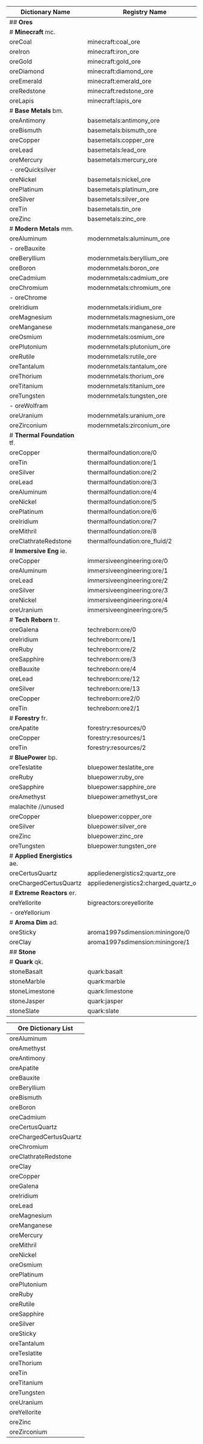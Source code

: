 |Dictionary Name                 |Registry Name                               |Furnace Output                      |Spalling Output                             |Texture Location
|--------------------------------|--------------------------------------------|------------------------------------|--------------------------------------------|-----------------------------------------------------------
|## **Ores**
|# **Minecraft** mc.
|oreCoal                         |minecraft:coal_ore                          |null                                |minecraft:coal                              |minecraft:blocks/coal_ore
|oreIron                         |minecraft:iron_ore                          |minecraft:iron_ingot                |null                                        |minecraft:blocks/iron_ore
|oreGold                         |minecraft:gold_ore                          |minecraft:gold_ingot                |null                                        |minecraft:blocks/gold_ore
|oreDiamond                      |minecraft:diamond_ore                       |null                                |minecraft:diamond                           |minecraft:blocks/diamond_ore
|oreEmerald                      |minecraft:emerald_ore                       |null                                |minecraft:emerald                           |minecraft:blocks/emerald_ore
|oreRedstone                     |minecraft:redstone_ore                      |null                                |minecraft:redstone                          |minecraft:blocks/redstone_ore
|oreLapis                        |minecraft:lapis_ore                         |null                                |minecraft:dye/4                             |minecraft:blocks/lapis_ore
|# **Base Metals** bm.
|oreAntimony                     |basemetals:antimony_ore                     |basemetals:antimony_ingot           |basemetals:antimony_powder                  |basemetals:blocks/antimony_ore
|oreBismuth                      |basemetals:bismuth_ore                      |basemetals:bismuth_ingot            |basemetals:bismuth_powder                   |basemetals:blocks/bismuth_ore
|oreCopper                       |basemetals:copper_ore                       |basemetals:copper_ingot             |basemetals:copper_powder                    |basemetals:blocks/copper_ore
|oreLead                         |basemetals:lead_ore                         |basemetals:lead_ingot               |basemetals:lead_powder                      |basemetals:blocks/lead_ore
|oreMercury                      |basemetals:mercury_ore                      |basemetals:mercury_ingot            |basemetals:mercury_powder                   |basemetals:blocks/mercury_ore
|- oreQuicksilver                |                                            |                                    |                                            |
|oreNickel                       |basemetals:nickel_ore                       |basemetals:nickel_ingot             |basemetals:nickel_powder                    |basemetals:blocks/nickel_ore
|orePlatinum                     |basemetals:platinum_ore                     |basemetals:platinum_ingot           |basemetals:platinum_powder                  |basemetals:blocks/platinum_ore
|oreSilver                       |basemetals:silver_ore                       |basemetals:silver_ingot             |basemetals:silver_powder                    |basemetals:blocks/silver_ore
|oreTin                          |basemetals:tin_ore                          |basemetals:tin_ingot                |basemetals:tin_powder                       |basemetals:blocks/tin_ore
|oreZinc                         |basemetals:zinc_ore                         |basemetals:zinc_ingot               |basemetals:zinc_powder                      |basemetals:blocks/zinc_ore
|# **Modern Metals** mm.
|oreAluminum                     |modernmetals:aluminum_ore                   |modernmetals:aluminum_ingot         |modernmetals:aluminum_powder                |modernmetals:blocks/aluminum_ore
|- oreBauxite                    |                                            |                                    |                                            |
|oreBeryllium                    |modernmetals:beryllium_ore                  |modernmetals:beryllium_ingot        |modernmetals:beryllium_powder               |modernmetals:blocks/beryllium_ore
|oreBoron                        |modernmetals:boron_ore                      |modernmetals:boron_ingot            |modernmetals:boron_powder                   |modernmetals:blocks/boron_ore
|oreCadmium                      |modernmetals:cadmium_ore                    |modernmetals:cadmium_ingot          |modernmetals:cadmium_powder                 |modernmetals:blocks/cadmium_ore
|oreChromium                     |modernmetals:chromium_ore                   |modernmetals:chromium_ingot         |modernmetals:chromium_powder                |modernmetals:blocks/chromium_ore
|- oreChrome                     |                                            |                                    |                                            |
|oreIridium                      |modernmetals:iridium_ore                    |modernmetals:iridium_ingot          |modernmetals:iridium_powder                 |modernmetals:blocks/iridium_ore
|oreMagnesium                    |modernmetals:magnesium_ore                  |modernmetals:magnesium_ingot        |modernmetals:magnesium_powder               |modernmetals:blocks/magnesium_ore
|oreManganese                    |modernmetals:manganese_ore                  |modernmetals:manganese_ingot        |modernmetals:manganese_powder               |modernmetals:blocks/manganese_ore
|oreOsmium                       |modernmetals:osmium_ore                     |modernmetals:osmium_ingot           |modernmetals:osmium_powder                  |modernmetals:blocks/osmium_ore
|orePlutonium                    |modernmetals:plutonium_ore                  |modernmetals:plutonium_ingot        |modernmetals:plutonium_powder               |modernmetals:blocks/plutonium_ore
|oreRutile                       |modernmetals:rutile_ore                     |modernmetals:rutile_ingot           |modernmetals:rutile_powder                  |modernmetals:blocks/rutile_ore
|oreTantalum                     |modernmetals:tantalum_ore                   |modernmetals:tantalum_ingot         |modernmetals:tantalum_powder                |modernmetals:blocks/tantalum_ore
|oreThorium                      |modernmetals:thorium_ore                    |modernmetals:thorium_ingot          |modernmetals:thorium_powder                 |modernmetals:blocks/thorium_ore
|oreTitanium                     |modernmetals:titanium_ore                   |modernmetals:titanium_ingot         |modernmetals:titanium_powder                |modernmetals:blocks/titanium_ore
|oreTungsten                     |modernmetals:tungsten_ore                   |modernmetals:tungsten_ingot         |modernmetals:tungsten_powder                |modernmetals:blocks/tungsten_ore
|- oreWolfram                    |                                            |                                    |                                            |
|oreUranium                      |modernmetals:uranium_ore                    |modernmetals:uranium_ingot          |modernmetals:uranium_powder                 |modernmetals:blocks/uranium_ore
|oreZirconium                    |modernmetals:zirconium_ore                  |modernmetals:zirconium_ingot        |modernmetals:zirconium_powder               |modernmetals:blocks/zirconium_ore
|# **Thermal Foundation** tf.
|oreCopper                       |thermalfoundation:ore/0                     |thermalfoundation:material/128      |thermalfoundation:material/64               |thermalfoundation:blocks/ore/ore_copper
|oreTin                          |thermalfoundation:ore/1                     |thermalfoundation:material/129      |thermalfoundation:material/65               |thermalfoundation:blocks/ore/ore_tin
|oreSilver                       |thermalfoundation:ore/2                     |thermalfoundation:material/130      |thermalfoundation:material/66               |thermalfoundation:blocks/ore/ore_silver
|oreLead                         |thermalfoundation:ore/3                     |thermalfoundation:material/131      |thermalfoundation:material/67               |thermalfoundation:blocks/ore/ore_lead
|oreAluminum                     |thermalfoundation:ore/4                     |thermalfoundation:material/132      |thermalfoundation:material/68               |thermalfoundation:blocks/ore/ore_aluminum
|oreNickel                       |thermalfoundation:ore/5                     |thermalfoundation:material/133      |thermalfoundation:material/69               |thermalfoundation:blocks/ore/ore_nickel
|orePlatinum                     |thermalfoundation:ore/6                     |thermalfoundation:material/134      |thermalfoundation:material/70               |thermalfoundation:blocks/ore/ore_platinum
|oreIridium                      |thermalfoundation:ore/7                     |thermalfoundation:material/135      |thermalfoundation:material/71               |thermalfoundation:blocks/ore/ore_iridium
|oreMithril                      |thermalfoundation:ore/8                     |thermalfoundation:material/136      |thermalfoundation:material/72               |thermalfoundation:blocks/ore/ore_mithril
|oreClathrateRedstone            |thermalfoundation:ore_fluid/2               |null                                |thermalfoundation:material/893              |thermalfoundation:blocks/ore/ore_fluid_redstone
|# **Immersive Eng** ie.
|oreCopper                       |immersiveengineering:ore/0                  |immersiveengineering:metal/0        |immersiveengineering:metal/9                |immersiveengineering:blocks/ore_copper
|oreAluminum                     |immersiveengineering:ore/1                  |immersiveengineering:metal/1        |immersiveengineering:metal/10               |immersiveengineering:blocks/ore_aluminum
|oreLead                         |immersiveengineering:ore/2                  |immersiveengineering:metal/2        |immersiveengineering:metal/11               |immersiveengineering:blocks/ore_lead
|oreSilver                       |immersiveengineering:ore/3                  |immersiveengineering:metal/3        |immersiveengineering:metal/12               |immersiveengineering:blocks/ore_silver
|oreNickel                       |immersiveengineering:ore/4                  |immersiveengineering:metal/4        |immersiveengineering:metal/13               |immersiveengineering:blocks/ore_nickel
|oreUranium                      |immersiveengineering:ore/5                  |immersiveengineering:metal/5        |immersiveengineering:metal/14               |immersiveengineering:blocks/ore_uranium
|# **Tech Reborn** tr.
|oreGalena                       |techreborn:ore/0                            |null                                |techreborn:dust/23                          |techreborn:blocks/ore/galena_ore
|oreIridium                      |techreborn:ore/1                            |null                                |techreborn:dust/64                          |techreborn:blocks/ore/iridium_ore
|oreRuby                         |techreborn:ore/2                            |null                                |techreborn:gem/0                            |techreborn:blocks/ore/ruby_ore
|oreSapphire                     |techreborn:ore/3                            |null                                |techreborn:gem/1                            |techreborn:blocks/ore/sapphire_ore
|oreBauxite                      |techreborn:ore/4                            |null                                |techreborn:dust/5                           |techreborn:blocks/ore/bauxite_ore
|oreLead                         |techreborn:ore/12                           |techreborn:ingot/8                  |techreborn:dust/29                          |techreborn:blocks/ore/lead_ore
|oreSilver                       |techreborn:ore/13                           |techreborn:ingot/11                 |techreborn:dust/47                          |techreborn:blocks/ore/silver_ore
|oreCopper                       |techreborn:ore2/0                           |techreborn:ingot/4                  |techreborn:dust/14                          |techreborn:blocks/ore/copper_ore
|oreTin                          |techreborn:ore2/1                           |techreborn:ingot/13                 |techreborn:dust/53                          |techreborn:blocks/ore/tin_ore
|# **Forestry** fr.
|oreApatite                      |forestry:resources/0                        |null                                |forestry:apatite                            |forestry:blocks/ores/apatite
|oreCopper                       |forestry:resources/1                        |forestry:ingot_copper               |null                                        |forestry:blocks/ores/copper
|oreTin                          |forestry:resources/2                        |forestry:ingot_tin                  |null                                        |forestry:blocks/ores/tin
|# **BluePower** bp.
|oreTeslatite                    |bluepower:teslatite_ore                     |null                                |bluepower:teslatite_dust                    |bluepower:blocks/teslatite_ore
|oreRuby                         |bluepower:ruby_ore                          |null                                |bluepower:ruby_gem                          |bluepower:blocks/ruby_ore
|oreSapphire                     |bluepower:sapphire_ore                      |null                                |bluepower:sapphire_gem                      |bluepower:blocks/sapphire_ore
|oreAmethyst                     |bluepower:amethyst_ore                      |null                                |bluepower:amethyst_gem                      |bluepower:blocks/amethyst_ore
|malachite //unused              |                                            |                                    |                                            |
|oreCopper                       |bluepower:copper_ore                        |bluepower:copper_ingot              |null                                        |bluepower:blocks/copper_ore
|oreSilver                       |bluepower:silver_ore                        |bluepower:silver_ingot              |null                                        |bluepower:blocks/silver_ore
|oreZinc                         |bluepower:zinc_ore                          |bluepower:zinc_ingot                |null                                        |bluepower:blocks/zinc_ore
|oreTungsten                     |bluepower:tungsten_ore                      |bluepower:tungsten_nugget           |null                                        |bluepower:blocks/tungsten_ore
|# **Applied Energistics** ae.
|oreCertusQuartz                 |appliedenergistics2:quartz_ore              |null                                |appliedenergistics2:material/0              |appliedenergistics2:blocks/quartz_ore
|oreChargedCertusQuartz          |appliedenergistics2:charged_quartz_ore      |null                                |appliedenergistics2:material/1              |appliedenergistics2:blocks/charged_quartz_ore
|# **Extreme Reactors** er.
|oreYellorite                    |bigreactors:oreyellorite                    |bigreactors:ingotyellorium          |bigreactors:dustyellorium                   |bigreactors:blocks/oreYellorite
|- oreYellorium                  |                                            |                                    |                                            |
|# **Aroma Dim** ad.
|oreSticky                       |aroma1997sdimension:miningore/0             |minecraft:slime_ball                |minecraft:slime_ball                        |aroma1997sdimension:blocks/stickyore
|oreClay                         |aroma1997sdimension:miningore/1             |minecraft:clay_ball                 |minecraft:clay_ball                         |aroma1997sdimension:blocks/clayore
|## **Stone**
|# **Quark** qk.
|stoneBasalt                     |quark:basalt                                |                                    |                                            |quark:blocks/basalt
|stoneMarble                     |quark:marble                                |                                    |                                            |quark:blocks/marble
|stoneLimestone                  |quark:limestone                             |                                    |                                            |quark:blocks/limestone
|stoneJasper                     |quark:jasper                                |                                    |                                            |quark:blocks/jasper
|stoneSlate                      |quark:slate                                 |                                    |                                            |quark:blocks/slate


|Ore Dictionary List|
|-------------------|
|oreAluminum|
|oreAmethyst|
|oreAntimony|
|oreApatite|
|oreBauxite|
|oreBeryllium|
|oreBismuth|
|oreBoron|
|oreCadmium|
|oreCertusQuartz|
|oreChargedCertusQuartz|
|oreChromium|
|oreClathrateRedstone|
|oreClay|
|oreCopper|
|oreGalena|
|oreIridium|
|oreLead|
|oreMagnesium|
|oreManganese|
|oreMercury|
|oreMithril|
|oreNickel|
|oreOsmium|
|orePlatinum|
|orePlutonium|
|oreRuby|
|oreRutile|
|oreSapphire|
|oreSilver|
|oreSticky|
|oreTantalum|
|oreTeslatite|
|oreThorium|
|oreTin|
|oreTitanium|
|oreTungsten|
|oreUranium|
|oreYellorite|
|oreZinc|
|oreZirconium|